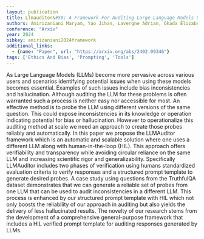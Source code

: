 ```yaml
---
layout: publication
title: Llmauditor&#58; A Framework For Auditing Large Language Models Using Human-in-the-loop
authors: Amirizaniani Maryam, Yao Jihan, Lavergne Adrian, Okada Elizabeth Snell, Chadha Aman, Roosta Tanya, Shah Chirag
conference: "Arxiv"
year: 2024
bibkey: amirizaniani2024framework
additional_links:
  - {name: "Paper", url: "https://arxiv.org/abs/2402.09346"}
tags: ['Ethics And Bias', 'Prompting', 'Tools']
---
```

As Large Language Models (LLMs) become more pervasive across various users and scenarios identifying potential issues when using these models becomes essential. Examples of such issues include bias inconsistencies and hallucination. Although auditing the LLM for these problems is often warranted such a process is neither easy nor accessible for most. An effective method is to probe the LLM using different versions of the same question. This could expose inconsistencies in its knowledge or operation indicating potential for bias or hallucination. However to operationalize this auditing method at scale we need an approach to create those probes reliably and automatically. In this paper we propose the LLMAuditor framework which is an automatic and scalable solution where one uses a different LLM along with human-in-the-loop (HIL). This approach offers verifiability and transparency while avoiding circular reliance on the same LLM and increasing scientific rigor and generalizability. Specifically LLMAuditor includes two phases of verification using humans standardized evaluation criteria to verify responses and a structured prompt template to generate desired probes. A case study using questions from the TruthfulQA dataset demonstrates that we can generate a reliable set of probes from one LLM that can be used to audit inconsistencies in a different LLM. This process is enhanced by our structured prompt template with HIL which not only boosts the reliability of our approach in auditing but also yields the delivery of less hallucinated results. The novelty of our research stems from the development of a comprehensive general-purpose framework that includes a HIL verified prompt template for auditing responses generated by LLMs.
